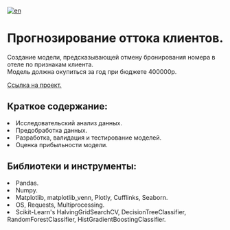 [![en](https://img.shields.io/badge/lang-en-red.svg)](README.en.md)

# Прогнозирование оттока клиентов.
Создание модели, предсказывающей отмену бронирования номера в отеле по признакам клиента.<br>
Модель должна окупиться за год при бюджете $400 000$р.<br>

[Ссылка на проект.]()

## Краткое содержание:
<li>Исследовательский анализ данных. 
<li>Предобработка данных.
<li>Разработка, валидация и тестирование моделей.
<li>Оценка прибыльности модели.
  
## Библиотеки и инструменты:
<li>Pandas.
<li>Numpy.
<li>Matplotlib, matplotlib_venn, Plotly, Cufflinks, Seaborn.
<li>OS, Requests, Multiprocessing.
<li>Scikit-Learn's HalvingGridSearchCV, DecisionTreeClassifier, RandomForestClassifier, HistGradientBoostingClassifier.